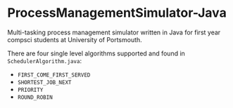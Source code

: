 # ProcessManagementSimulator-Java

Multi-tasking process management simulator written in Java for first year compsci students at University of Portsmouth.

There are four single level algorithms supported and found in `SchedulerAlgorithm.java`:
- `FIRST_COME_FIRST_SERVED`
- `SHORTEST_JOB_NEXT`
- `PRIORITY`
- `ROUND_ROBIN`

